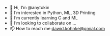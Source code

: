 - 👋 Hi, I’m @anytokin
- 👀 I’m interested in Python, ML, 3D Printing
- 🌱 I’m currently learning C and ML
- 💞️ I’m looking to collaborate on ...
- 📫 How to reach me dawid.kohnke@gmial.com

<!---
anytokin/anytokin is a ✨ special ✨ repository because its `README.md` (this file) appears on your GitHub profile.
You can click the Preview link to take a look at your changes.
--->
